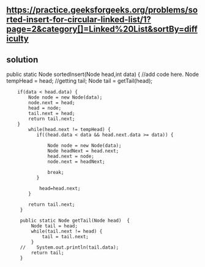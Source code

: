 ## https://practice.geeksforgeeks.org/problems/sorted-insert-for-circular-linked-list/1?page=2&category[]=Linked%20List&sortBy=difficulty

## solution
public static Node sortedInsert(Node head,int data)
         {
            //add code here.
            Node tempHead = head;
            //getting tail;
            Node tail = getTail(head);
           
           
        if(data < head.data) {
            Node node = new Node(data);
            node.next = head;
            head = node;
            tail.next = head;
            return tail.next;
        }
            while(head.next != tempHead) {
               if((head.data < data && head.next.data >= data)) {

                   Node node = new Node(data);
                   Node headNext = head.next;
                   head.next = node;
                   node.next = headNext;
                   
                   break;
               }
               
                head=head.next;
            }
            
            return tail.next;
         }
         
         public static Node getTail(Node head)  {
             Node tail = head;
             while(tail.next != head) {
                 tail = tail.next;
             }
         //    System.out.println(tail.data);
             return tail;
         }